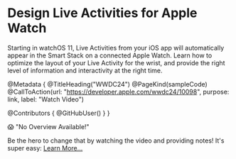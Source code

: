 # Design Live Activities for Apple Watch

Starting in watchOS 11, Live Activities from your iOS app will automatically appear in the Smart Stack on a connected Apple Watch. Learn how to optimize the layout of your Live Activity for the wrist, and provide the right level of information and interactivity at the right time.

@Metadata {
   @TitleHeading("WWDC24")
   @PageKind(sampleCode)
   @CallToAction(url: "https://developer.apple.com/wwdc24/10098", purpose: link, label: "Watch Video")

   @Contributors {
      @GitHubUser(<replace this with your GitHub handle>)
   }
}

😱 "No Overview Available!"

Be the hero to change that by watching the video and providing notes! It's super easy:
 [Learn More…](https://wwdcnotes.github.io/WWDCNotes/documentation/wwdcnotes/contributing)
